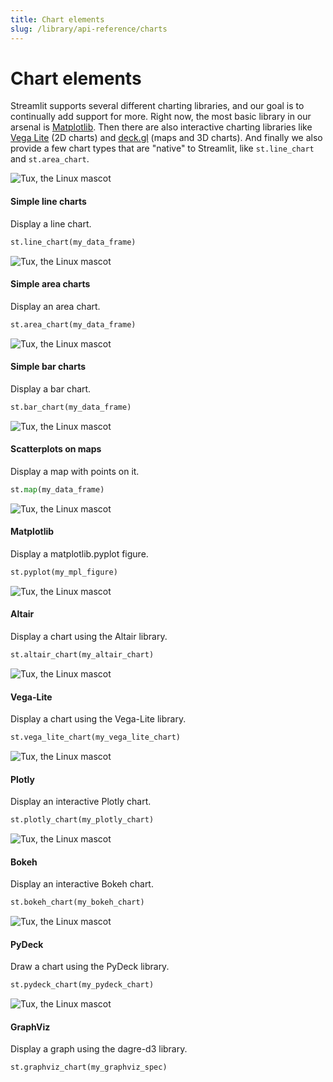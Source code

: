 ```yaml
---
title: Chart elements
slug: /library/api-reference/charts
---
```


# Chart elements

Streamlit supports several different charting libraries, and our goal is to
continually add support for more. Right now, the most basic library in our
arsenal is [Matplotlib](https://matplotlib.org/). Then there are also
interactive charting libraries like [Vega
Lite](https://vega.github.io/vega-lite/) (2D charts) and
[deck.gl](https://github.com/uber/deck.gl) (maps and 3D charts). And
finally we also provide a few chart types that are "native" to Streamlit,
like `st.line_chart` and `st.area_chart`.

<TileContainer>
<RefCard href="/library/api-reference/charts/st.line_chart">
<Image pure alt="Tux, the Linux mascot" src="/img/data-table.png" />

#### Simple line charts

Display a line chart.

```python
st.line_chart(my_data_frame)
```

</RefCard>
<RefCard href="/library/api-reference/charts/st.area_chart">
<Image pure alt="Tux, the Linux mascot" src="/img/data-table.png" />

#### Simple area charts

Display an area chart.

```python
st.area_chart(my_data_frame)
```

</RefCard>
<RefCard href="/library/api-reference/charts/st.bar_chart">
<Image pure alt="Tux, the Linux mascot" src="/img/data-table.png" />

#### Simple bar charts

Display a bar chart.

```python
st.bar_chart(my_data_frame)
```

</RefCard>
<RefCard href="/library/api-reference/charts/st.map">
<Image pure alt="Tux, the Linux mascot" src="/img/data-table.png" />

#### Scatterplots on maps

Display a map with points on it.

```python
st.map(my_data_frame)
```

</RefCard>
<RefCard href="/library/api-reference/charts/st.pyplot">
<Image pure alt="Tux, the Linux mascot" src="/img/data-table.png" />

#### Matplotlib

Display a matplotlib.pyplot figure.

```python
st.pyplot(my_mpl_figure)
```

</RefCard>
<RefCard href="/library/api-reference/charts/st.altair_chart">
<Image pure alt="Tux, the Linux mascot" src="/img/data-table.png" />

#### Altair

Display a chart using the Altair library.

```python
st.altair_chart(my_altair_chart)
```

</RefCard>
<RefCard href="/library/api-reference/charts/st.vega_lite_chart">
<Image pure alt="Tux, the Linux mascot" src="/img/data-table.png" />

#### Vega-Lite

Display a chart using the Vega-Lite library.

```python
st.vega_lite_chart(my_vega_lite_chart)
```

</RefCard>
<RefCard href="/library/api-reference/charts/st.plotly_chart">
<Image pure alt="Tux, the Linux mascot" src="/img/data-table.png" />

#### Plotly

Display an interactive Plotly chart.

```python
st.plotly_chart(my_plotly_chart)
```

</RefCard>
<RefCard href="/library/api-reference/charts/st.bokeh_chart">
<Image pure alt="Tux, the Linux mascot" src="/img/data-table.png" />

#### Bokeh

Display an interactive Bokeh chart.

```python
st.bokeh_chart(my_bokeh_chart)
```

</RefCard>
<RefCard href="/library/api-reference/charts/st.pydeck_chart">
<Image pure alt="Tux, the Linux mascot" src="/img/data-table.png" />

#### PyDeck

Draw a chart using the PyDeck library.

```python
st.pydeck_chart(my_pydeck_chart)
```

</RefCard>
<RefCard href="/library/api-reference/charts/st.graphviz_chart">
<Image pure alt="Tux, the Linux mascot" src="/img/data-table.png" />

#### GraphViz

Display a graph using the dagre-d3 library.

```python
st.graphviz_chart(my_graphviz_spec)
```

</RefCard>
</TileContainer>